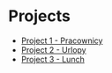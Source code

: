 # Projects

* [Project 1 - Pracownicy](projects/project1.md)
* [Project 2 - Urlopy](projects/project2.md)
* [Project 3 - Lunch](projects/project3.md)
